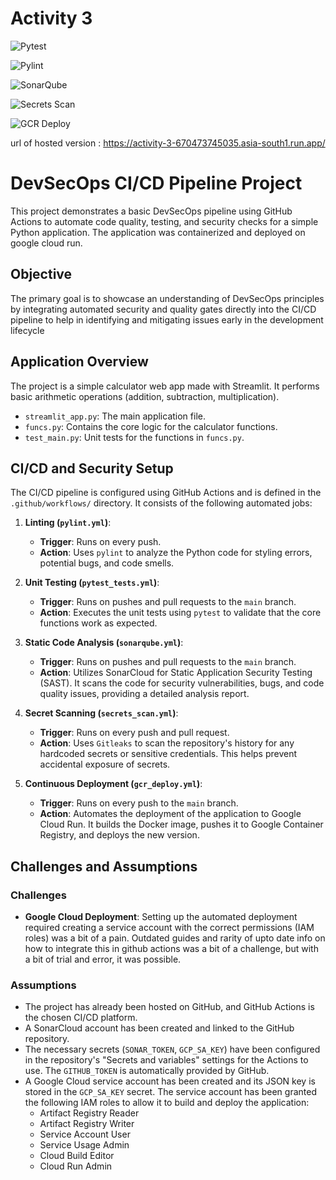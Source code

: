 # Activity 3

![Pytest](https://github.com/HiddenMachine3/activity_3/actions/workflows/pytest_tests.yml/badge.svg)

![Pylint](https://github.com/HiddenMachine3/activity_3/actions/workflows/pylint.yml/badge.svg)

![SonarQube](https://github.com/HiddenMachine3/activity_3/actions/workflows/sonarqube.yml/badge.svg)

![Secrets Scan](https://github.com/HiddenMachine3/activity_3/actions/workflows/secrets_scan.yml/badge.svg)

![GCR Deploy](https://github.com/HiddenMachine3/activity_3/actions/workflows/gcr_deploy.yml/badge.svg)

url of hosted version : https://activity-3-670473745035.asia-south1.run.app/




# DevSecOps CI/CD Pipeline Project

This project demonstrates a basic DevSecOps pipeline using GitHub Actions to automate code quality, testing, and security checks for a simple Python application. The application was containerized and deployed on google cloud run.

## Objective

The primary goal is to showcase an understanding of DevSecOps principles by integrating automated security and quality gates directly into the CI/CD pipeline to help in identifying and mitigating issues early in the development lifecycle

## Application Overview

The project is a simple calculator web app made with Streamlit. It performs basic arithmetic operations (addition, subtraction, multiplication).

-   `streamlit_app.py`: The main application file.
-   `funcs.py`: Contains the core logic for the calculator functions.
-   `test_main.py`: Unit tests for the functions in `funcs.py`.

## CI/CD and Security Setup

The CI/CD pipeline is configured using GitHub Actions and is defined in the `.github/workflows/` directory. It consists of the following automated jobs:

1.  **Linting (`pylint.yml`)**:
    -   **Trigger**: Runs on every push.
    -   **Action**: Uses `pylint` to analyze the Python code for styling errors, potential bugs, and code smells.

2.  **Unit Testing (`pytest_tests.yml`)**:
    -   **Trigger**: Runs on pushes and pull requests to the `main` branch.
    -   **Action**: Executes the unit tests using `pytest` to validate that the core functions work as expected.

3.  **Static Code Analysis (`sonarqube.yml`)**:
    -   **Trigger**: Runs on pushes and pull requests to the `main` branch.
    -   **Action**: Utilizes SonarCloud for Static Application Security Testing (SAST). It scans the code for security vulnerabilities, bugs, and code quality issues, providing a detailed analysis report.

4.  **Secret Scanning (`secrets_scan.yml`)**:
    -   **Trigger**: Runs on every push and pull request.
    -   **Action**: Uses `Gitleaks` to scan the repository's history for any hardcoded secrets or sensitive credentials. This helps prevent accidental exposure of secrets.

5.  **Continuous Deployment (`gcr_deploy.yml`)**:
    -   **Trigger**: Runs on every push to the `main` branch.
    -   **Action**: Automates the deployment of the application to Google Cloud Run. It builds the Docker image, pushes it to Google Container Registry, and deploys the new version.


## Challenges and Assumptions

### Challenges
-   **Google Cloud Deployment**: Setting up the automated deployment required creating a service account with the correct permissions (IAM roles) was a bit of a pain. Outdated guides and rarity of upto date info on how to integrate this in github actions was a bit of a challenge, but with a bit of trial and error, it was possible. 

### Assumptions
-   The project has already been hosted on GitHub, and GitHub Actions is the chosen CI/CD platform.
-   A SonarCloud account has been created and linked to the GitHub repository.
-   The necessary secrets (`SONAR_TOKEN`, `GCP_SA_KEY`) have been configured in the repository's "Secrets and variables" settings for the Actions to use. The `GITHUB_TOKEN` is automatically provided by GitHub.
-   A Google Cloud service account has been created and its JSON key is stored in the `GCP_SA_KEY` secret. The service account has been granted the following IAM roles to allow it to build and deploy the application:
    -   Artifact Registry Reader
    -   Artifact Registry Writer
    -   Service Account User
    -   Service Usage Admin
    -   Cloud Build Editor
    -   Cloud Run Admin